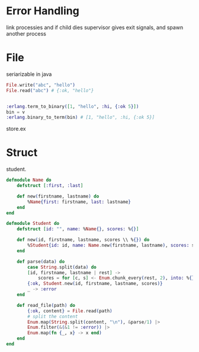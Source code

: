 # Error Handling
link processies and if child dies supervisor gives exit signals, and spawn another process


# File
seriarizable in java
```elixir
File.write("abc", "hello")
File.read("abc") # {:ok, "hello"}


:erlang.term_to_binary([1, "hello", :hi, {:ok 5}])
bin = v
:erlang.binary_to_term(bin) # [1, "hello", :hi, {:ok 5}]
```
store.ex


# Struct
student.
```elixir
defmodule Name do 
    defstruct [:first, :last]

    def new(firstname, lastname) do
        %Name{first: firstname, last: lastname}
    end
end

defmodule Student do
    defstruct [id: "", name: %Name{}, scores: %{}]

    def new(id, firstname, lastname, scores \\ %{}) do
        %Student{id: id, name: Name.new(firstname, lastname), scores: scores}
    end

    def parse(data) do
        case String.split(data) do
        [id, firstname, lastname | rest] -> 
            scores = for [c, s] <- Enum.chunk_every(rest, 2), into: %{}. do: {c, String.to_integer(s, 10)}
        {:ok, Student.new(id, firstname, lastname, scores)}
        _ -> :error
    end

    def read_file(path) do
        {:ok, content} = File.read(path)
        # split the content
        Enum.map(String.split(content, "\n"), &parse/1) |> 
        Enum.filter(&(&1 != :error)) |>
        Enum.map(fn {_, x} -> x end)
    end
end
```